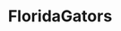 ---
title: FloridaGators
crosslinks:
- CrootBot
- youtubefactsbot
- CFB
- place
- youtubot
- CFBStreams
- ockytop
- anti_gif_bot
- livven
- collegebaseball
- CollegeBasketball
- fsu
- nfl
- FloridaGatorsFF
- florida
- beetlejuicing
- learnmath
- cfb
- unturned
- '2013'
---